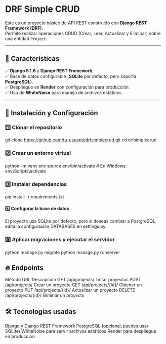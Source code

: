 # DRF Simple CRUD  

Este es un proyecto básico de API REST construido con **Django REST Framework (DRF)**.  
Permite realizar operaciones CRUD (Crear, Leer, Actualizar y Eliminar) sobre una entidad `Project`.  

---

## 📌 Características  

✅ **Django 5.1.6** y **Django REST Framework**.  
✅ Base de datos configurable (**SQLite** por defecto, pero soporta **PostgreSQL**).  
✅ Despliegue en **Render** con configuración para producción.  
✅ Uso de **WhiteNoise** para manejo de archivos estáticos.  

---

## 🚀 Instalación y Configuración  

### 1️⃣ Clonar el repositorio  

git clone https://github.com/tu-usuario/drfsimplecrud.git
cd drfsimplecrud

### 2️⃣ Crear un entorno virtual

python -m venv env
source env/bin/activate  # En Windows: env\Scripts\activate 

### 3️⃣ Instalar dependencias

pip install -r requirements.txt

#### 4️⃣ Configurar la base de datos
El proyecto usa SQLite por defecto, pero si deseas cambiar a PostgreSQL, edita la configuración DATABASES en settings.py.

### 5️⃣ Aplicar migraciones y ejecutar el servidor

python manage.py migrate
python manage.py runserver

## 🔥 Endpoints

Método	URL	Descripción
GET	/api/projects/	Listar proyectos
POST	/api/projects/	Crear un proyecto
GET	/api/projects/{id}/	Obtener un proyecto
PUT	/api/projects/{id}/	Actualizar un proyecto
DELETE	/api/projects/{id}/	Eliminar un proyecto

## 🛠 Tecnologías usadas

Django y Django REST Framework
PostgreSQL (opcional, puedes usar SQLite)
WhiteNoise para servir archivos estáticos
Render para despliegue en producción

